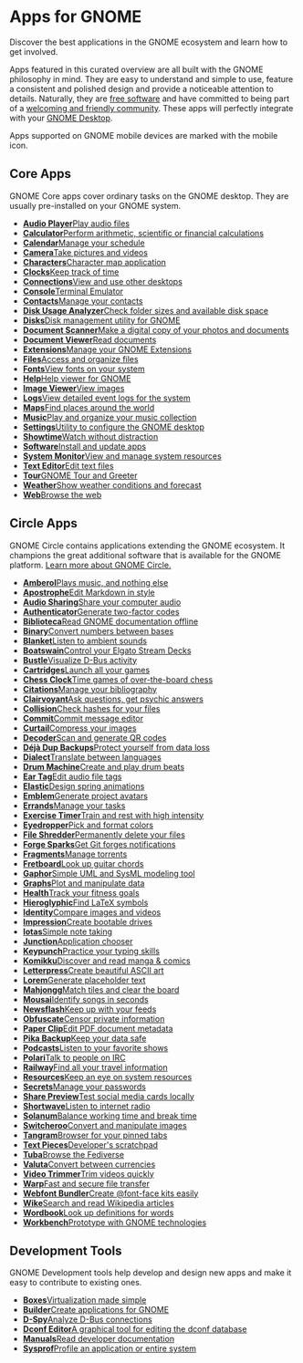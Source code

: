 Apps for GNOME
==========

 Discover the best applications in the GNOME ecosystem and learn how to get involved.

Apps featured in this curated overview are all built with the GNOME philosophy in mind. They are easy to understand and simple to use, feature a consistent and polished design and provide a noticeable attention to details. Naturally, they are [free software](https://fsfe.org/freesoftware/) and have committed to being part of a [welcoming and friendly community](https://conduct.gnome.org/). These apps will perfectly integrate with your [GNOME Desktop](https://www.gnome.org/).

 Apps supported on GNOME mobile devices are marked with the mobile icon.

Core Apps
----------

GNOME Core apps cover ordinary tasks on the GNOME desktop. They are usually pre-installed on your GNOME system.

* [**Audio Player**Play audio files](Decibels/)
* [**Calculator**Perform arithmetic, scientific or financial calculations](Calculator/)
* [**Calendar**Manage your schedule](Calendar/)
* [**Camera**Take pictures and videos](Snapshot/)
* [**Characters**Character map application](Characters/)
* [**Clocks**Keep track of time](Clocks/)
* [**Connections**View and use other desktops](Connections/)
* [**Console**Terminal Emulator](Console/)
* [**Contacts**Manage your contacts](Contacts/)
* [**Disk Usage Analyzer**Check folder sizes and available disk space](Baobab/)
* [**Disks**Disk management utility for GNOME](DiskUtility/)
* [**Document Scanner**Make a digital copy of your photos and documents](SimpleScan/)
* [**Document Viewer**Read documents](Papers/)
* [**Extensions**Manage your GNOME Extensions](Extensions/)
* [**Files**Access and organize files](Nautilus/)
* [**Fonts**View fonts on your system](FontViewer/)
* [**Help**Help viewer for GNOME](Yelp/)
* [**Image Viewer**View images](Loupe/)
* [**Logs**View detailed event logs for the system](Logs/)
* [**Maps**Find places around the world](Maps/)
* [**Music**Play and organize your music collection](Music/)
* [**Settings**Utility to configure the GNOME desktop](Settings/)
* [**Showtime**Watch without distraction](Showtime/)
* [**Software**Install and update apps](Software/)
* [**System Monitor**View and manage system resources](SystemMonitor/)
* [**Text Editor**Edit text files](TextEditor/)
* [**Tour**GNOME Tour and Greeter](Tour/)
* [**Weather**Show weather conditions and forecast](Weather/)
* [**Web**Browse the web](Epiphany/)

Circle Apps
----------

GNOME Circle contains applications extending the GNOME ecosystem. It champions the great additional software that is available for the GNOME platform. [Learn more about GNOME Circle.](https://circle.gnome.org/)

* [**Amberol**Plays music, and nothing else](Amberol/)
* [**Apostrophe**Edit Markdown in style](Apostrophe/)
* [**Audio Sharing**Share your computer audio](AudioSharing/)
* [**Authenticator**Generate two-factor codes](Authenticator/)
* [**Biblioteca**Read GNOME documentation offline](Biblioteca/)
* [**Binary**Convert numbers between bases](Binary/)
* [**Blanket**Listen to ambient sounds](Blanket/)
* [**Boatswain**Control your Elgato Stream Decks](Boatswain/)
* [**Bustle**Visualize D-Bus activity](Bustle/)
* [**Cartridges**Launch all your games](Cartridges/)
* [**Chess Clock**Time games of over-the-board chess](Chessclock/)
* [**Citations**Manage your bibliography](Citations/)
* [**Clairvoyant**Ask questions, get psychic answers](Clairvoyant/)
* [**Collision**Check hashes for your files](Collision/)
* [**Commit**Commit message editor](Commit/)
* [**Curtail**Compress your images](Curtail/)
* [**Decoder**Scan and generate QR codes](Decoder/)
* [**Déjà Dup Backups**Protect yourself from data loss](DejaDup/)
* [**Dialect**Translate between languages](Dialect/)
* [**Drum Machine**Create and play drum beats](DrumMachine/)
* [**Ear Tag**Edit audio file tags](EarTag/)
* [**Elastic**Design spring animations](Elastic/)
* [**Emblem**Generate project avatars](Emblem/)
* [**Errands**Manage your tasks](List/)
* [**Exercise Timer**Train and rest with high intensity](Hiit/)
* [**Eyedropper**Pick and format colors](Eyedropper/)
* [**File Shredder**Permanently delete your files](Raider/)
* [**Forge Sparks**Get Git forges notifications](ForgeSparks/)
* [**Fragments**Manage torrents](Fragments/)
* [**Fretboard**Look up guitar chords](Fretboard/)
* [**Gaphor**Simple UML and SysML modeling tool](Gaphor/)
* [**Graphs**Plot and manipulate data](Graphs/)
* [**Health**Track your fitness goals](Health/)
* [**Hieroglyphic**Find LaTeX symbols](Hieroglyphic/)
* [**Identity**Compare images and videos](Identity/)
* [**Impression**Create bootable drives](Impression/)
* [**Iotas**Simple note taking](Iotas/)
* [**Junction**Application chooser](Junction/)
* [**Keypunch**Practice your typing skills](Keypunch/)
* [**Komikku**Discover and read manga & comics](Komikku/)
* [**Letterpress**Create beautiful ASCII art](Letterpress/)
* [**Lorem**Generate placeholder text](Lorem/)
* [**Mahjongg**Match tiles and clear the board](Mahjongg/)
* [**Mousai**Identify songs in seconds](Mousai/)
* [**Newsflash**Keep up with your feeds](NewsFlash/)
* [**Obfuscate**Censor private information](Obfuscate/)
* [**Paper Clip**Edit PDF document metadata](PdfMetadataEditor/)
* [**Pika Backup**Keep your data safe](PikaBackup/)
* [**Podcasts**Listen to your favorite shows](Podcasts/)
* [**Polari**Talk to people on IRC](Polari/)
* [**Railway**Find all your travel information](DieBahn/)
* [**Resources**Keep an eye on system resources](Resources/)
* [**Secrets**Manage your passwords](Secrets/)
* [**Share Preview**Test social media cards locally](SharePreview/)
* [**Shortwave**Listen to internet radio](Shortwave/)
* [**Solanum**Balance working time and break time](Solanum/)
* [**Switcheroo**Convert and manipulate images](Converter/)
* [**Tangram**Browser for your pinned tabs](Tangram/)
* [**Text Pieces**Developer's scratchpad](TextPieces/)
* [**Tuba**Browse the Fediverse](Tuba/)
* [**Valuta**Convert between currencies](Valuta/)
* [**Video Trimmer**Trim videos quickly](VideoTrimmer/)
* [**Warp**Fast and secure file transfer](Warp/)
* [**Webfont Bundler**Create @font-face kits easily](WebfontKitGenerator/)
* [**Wike**Search and read Wikipedia articles](Wike/)
* [**Wordbook**Look up definitions for words](Wordbook/)
* [**Workbench**Prototype with GNOME technologies](Workbench/)

Development Tools
----------

GNOME Development tools help develop and design new apps and make it easy to contribute to existing ones.

* [**Boxes**Virtualization made simple](Boxes/)
* [**Builder**Create applications for GNOME](Builder/)
* [**D-Spy**Analyze D-Bus connections](Dspy/)
* [**Dconf Editor**A graphical tool for editing the dconf database](DconfEditor/)
* [**Manuals**Read developer documentation](Manuals/)
* [**Sysprof**Profile an application or entire system](Sysprof/)
